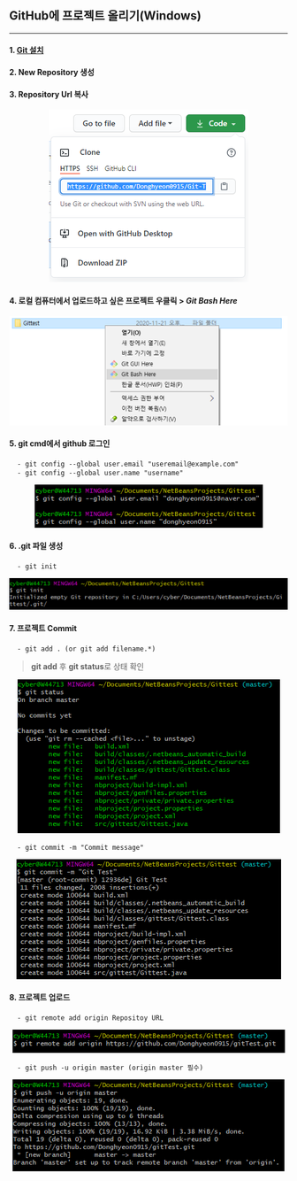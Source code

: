## GitHub에 프로젝트 올리기(Windows)
<hr>

#### 1. [Git 설치](https://git-scm.com/downloads)

#### 2. New Repository 생성

#### 3. Repository Url 복사
<p align = "center"><img src = "./Git-image/RepositoryURL.PNG"></p>

#### 4. 로컬 컴퓨터에서 업로드하고 싶은 프로젝트 우클릭 > *Git Bash Here*
<p align = "center"><img src = "./Git-image/GitBashHere.PNG"></p>


#### 5. git cmd에서 github 로그인

``` 
  - git config --global user.email "useremail@example.com"
  - git config --global user.name "username" 
```
<p align = "center"><img src = "./Git-image/GitLogin.PNG"></p>
 
#### 6. .git 파일 생성

``` 
  - git init
```
<p align = "center"><img src = "./Git-image/GitInit.PNG"></p>

#### 7. 프로젝트 Commit


```
  - git add . (or git add filename.*)
```

> **git add** 후 **git status**로 상태 확인
<p align = "center"><img src = "./Git-image/GitStatus.PNG"></p>

```
  - git commit -m "Commit message"
```

<p align = "center"><img src = "./Git-image/GitCommit.PNG"></p>

#### 8. 프로젝트 업로드



```
  - git remote add origin Repositoy URL
```
<p align = "center"><img src = "./Git-image/GitRemote.PNG"></p>

```
  - git push -u origin master (origin master 필수)
```
<p align = "center"><img src = "./Git-image/GitPush.PNG"></p>
 
 
    
 
